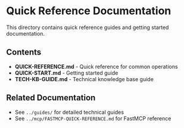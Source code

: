 # Quick Reference Documentation

This directory contains quick reference guides and getting started documentation.

## Contents

- **QUICK-REFERENCE.md** - Quick reference for common operations
- **QUICK-START.md** - Getting started guide
- **TECH-KB-GUIDE.md** - Technical knowledge base guide

## Related Documentation

- See `../guides/` for detailed technical guides
- See `../mcp/FASTMCP-QUICK-REFERENCE.md` for FastMCP reference

